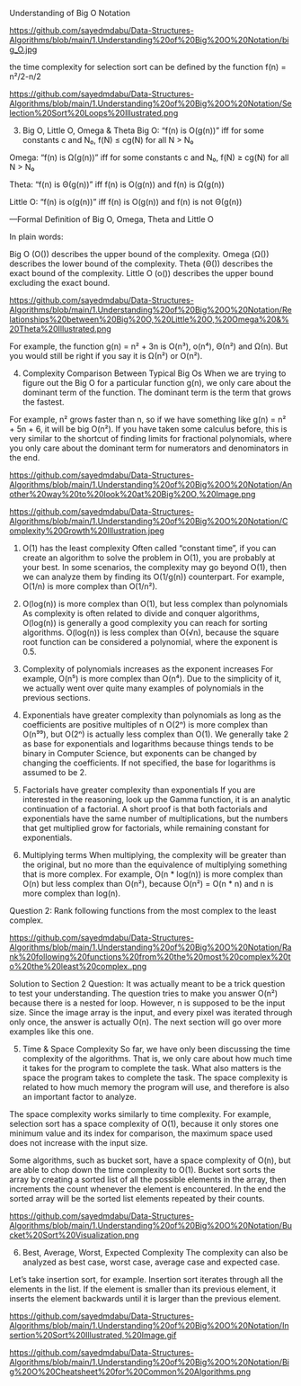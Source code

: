 Understanding of Big O Notation


https://github.com/sayedmdabu/Data-Structures-Algorithms/blob/main/1.Understanding%20of%20Big%20O%20Notation/big_O.jpg

the time complexity for selection sort can be defined by the function f(n) = n²/2-n/2


https://github.com/sayedmdabu/Data-Structures-Algorithms/blob/main/1.Understanding%20of%20Big%20O%20Notation/Selection%20Sort%20Loops%20Illustrated.png


3. Big O, Little O, Omega & Theta
Big O: “f(n) is O(g(n))” iff for some constants c and N₀, f(N) ≤ cg(N) for all N > N₀

Omega: “f(n) is Ω(g(n))” iff for some constants c and N₀, f(N) ≥ cg(N) for all N > N₀

Theta: “f(n) is Θ(g(n))” iff f(n) is O(g(n)) and f(n) is Ω(g(n))

Little O: “f(n) is o(g(n))” iff f(n) is O(g(n)) and f(n) is not Θ(g(n))

—Formal Definition of Big O, Omega, Theta and Little O


In plain words:

Big O (O()) describes the upper bound of the complexity.
Omega (Ω()) describes the lower bound of the complexity.
Theta (Θ()) describes the exact bound of the complexity.
Little O (o()) describes the upper bound excluding the exact bound.


https://github.com/sayedmdabu/Data-Structures-Algorithms/blob/main/1.Understanding%20of%20Big%20O%20Notation/Relationships%20between%20Big%20O,%20Little%20O,%20Omega%20&%20Theta%20Illustrated.png

For example, the function g(n) = n² + 3n is O(n³), o(n⁴), Θ(n²) and Ω(n). But you would still be right if you say it is Ω(n²) or O(n²).



4. Complexity Comparison Between Typical Big Os
When we are trying to figure out the Big O for a particular function g(n), we only care about the dominant term of the function. The dominant term is the term that grows the fastest.

For example, n² grows faster than n, so if we have something like g(n) = n² + 5n + 6, it will be big O(n²). If you have taken some calculus before, this is very similar to the shortcut of finding limits for fractional polynomials, where you only care about the dominant term for numerators and denominators in the end.

https://github.com/sayedmdabu/Data-Structures-Algorithms/blob/main/1.Understanding%20of%20Big%20O%20Notation/Another%20way%20to%20look%20at%20Big%20O,%20Image.png

https://github.com/sayedmdabu/Data-Structures-Algorithms/blob/main/1.Understanding%20of%20Big%20O%20Notation/Complexity%20Growth%20Illustration.jpeg


1. O(1) has the least complexity
Often called “constant time”, if you can create an algorithm to solve the problem in O(1), you are probably at your best. In some scenarios, the complexity may go beyond O(1), then we can analyze them by finding its O(1/g(n)) counterpart. For example, O(1/n) is more complex than O(1/n²).

2. O(log(n)) is more complex than O(1), but less complex than polynomials
As complexity is often related to divide and conquer algorithms, O(log(n)) is generally a good complexity you can reach for sorting algorithms. O(log(n)) is less complex than O(√n), because the square root function can be considered a polynomial, where the exponent is 0.5.

3. Complexity of polynomials increases as the exponent increases
For example, O(n⁵) is more complex than O(n⁴). Due to the simplicity of it, we actually went over quite many examples of polynomials in the previous sections.

4. Exponentials have greater complexity than polynomials as long as the coefficients are positive multiples of n
O(2ⁿ) is more complex than O(n⁹⁹), but O(2ⁿ) is actually less complex than O(1). We generally take 2 as base for exponentials and logarithms because things tends to be binary in Computer Science, but exponents can be changed by changing the coefficients. If not specified, the base for logarithms is assumed to be 2.

5. Factorials have greater complexity than exponentials
If you are interested in the reasoning, look up the Gamma function, it is an analytic continuation of a factorial. A short proof is that both factorials and exponentials have the same number of multiplications, but the numbers that get multiplied grow for factorials, while remaining constant for exponentials.

6. Multiplying terms
When multiplying, the complexity will be greater than the original, but no more than the equivalence of multiplying something that is more complex. For example, O(n * log(n)) is more complex than O(n) but less complex than O(n²), because O(n²) = O(n * n) and n is more complex than log(n).


Question 2: Rank following functions from the most complex to the least complex.

https://github.com/sayedmdabu/Data-Structures-Algorithms/blob/main/1.Understanding%20of%20Big%20O%20Notation/Rank%20following%20functions%20from%20the%20most%20complex%20to%20the%20least%20complex..png

Solution to Section 2 Question:
It was actually meant to be a trick question to test your understanding. The question tries to make you answer O(n²) because there is a nested for loop. However, n is supposed to be the input size. Since the image array is the input, and every pixel was iterated through only once, the answer is actually O(n). The next section will go over more examples like this one.


5. Time & Space Complexity
So far, we have only been discussing the time complexity of the algorithms. That is, we only care about how much time it takes for the program to complete the task. What also matters is the space the program takes to complete the task. The space complexity is related to how much memory the program will use, and therefore is also an important factor to analyze.

The space complexity works similarly to time complexity. For example, selection sort has a space complexity of O(1), because it only stores one minimum value and its index for comparison, the maximum space used does not increase with the input size.

Some algorithms, such as bucket sort, have a space complexity of O(n), but are able to chop down the time complexity to O(1). Bucket sort sorts the array by creating a sorted list of all the possible elements in the array, then increments the count whenever the element is encountered. In the end the sorted array will be the sorted list elements repeated by their counts.

https://github.com/sayedmdabu/Data-Structures-Algorithms/blob/main/1.Understanding%20of%20Big%20O%20Notation/Bucket%20Sort%20Visualization.png


6. Best, Average, Worst, Expected Complexity
The complexity can also be analyzed as best case, worst case, average case and expected case.

Let’s take insertion sort, for example. Insertion sort iterates through all the elements in the list. If the element is smaller than its previous element, it inserts the element backwards until it is larger than the previous element.

https://github.com/sayedmdabu/Data-Structures-Algorithms/blob/main/1.Understanding%20of%20Big%20O%20Notation/Insertion%20Sort%20Illustrated,%20Image.gif



https://github.com/sayedmdabu/Data-Structures-Algorithms/blob/main/1.Understanding%20of%20Big%20O%20Notation/Big%20O%20Cheatsheet%20for%20Common%20Algorithms.png


